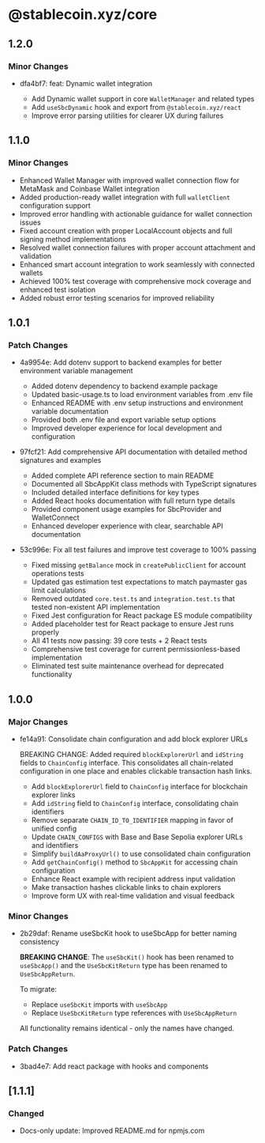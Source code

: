# @stablecoin.xyz/core

## 1.2.0

### Minor Changes

- dfa4bf7: feat: Dynamic wallet integration

  - Add Dynamic wallet support in core `WalletManager` and related types
  - Add `useSbcDynamic` hook and export from `@stablecoin.xyz/react`
  - Improve error parsing utilities for clearer UX during failures

## 1.1.0

### Minor Changes

- Enhanced Wallet Manager with improved wallet connection flow for MetaMask and Coinbase Wallet integration
- Added production-ready wallet integration with full `walletClient` configuration support
- Improved error handling with actionable guidance for wallet connection issues
- Fixed account creation with proper LocalAccount objects and full signing method implementations
- Resolved wallet connection failures with proper account attachment and validation
- Enhanced smart account integration to work seamlessly with connected wallets
- Achieved 100% test coverage with comprehensive mock coverage and enhanced test isolation
- Added robust error testing scenarios for improved reliability

## 1.0.1

### Patch Changes

- 4a9954e: Add dotenv support to backend examples for better environment variable management

  - Added dotenv dependency to backend example package
  - Updated basic-usage.ts to load environment variables from .env file
  - Enhanced README with .env setup instructions and environment variable documentation
  - Provided both .env file and export variable setup options
  - Improved developer experience for local development and configuration

- 97fcf21: Add comprehensive API documentation with detailed method signatures and examples

  - Added complete API reference section to main README
  - Documented all SbcAppKit class methods with TypeScript signatures
  - Included detailed interface definitions for key types
  - Added React hooks documentation with full return type details
  - Provided component usage examples for SbcProvider and WalletConnect
  - Enhanced developer experience with clear, searchable API documentation

- 53c996e: Fix all test failures and improve test coverage to 100% passing

  - Fixed missing `getBalance` mock in `createPublicClient` for account operations tests
  - Updated gas estimation test expectations to match paymaster gas limit calculations
  - Removed outdated `core.test.ts` and `integration.test.ts` that tested non-existent API implementation
  - Fixed Jest configuration for React package ES module compatibility
  - Added placeholder test for React package to ensure Jest runs properly
  - All 41 tests now passing: 39 core tests + 2 React tests
  - Comprehensive test coverage for current permissionless-based implementation
  - Eliminated test suite maintenance overhead for deprecated functionality

## 1.0.0

### Major Changes

- fe14a91: Consolidate chain configuration and add block explorer URLs

  BREAKING CHANGE: Added required `blockExplorerUrl` and `idString` fields to `ChainConfig` interface. This consolidates all chain-related configuration in one place and enables clickable transaction hash links.

  - Add `blockExplorerUrl` field to `ChainConfig` interface for blockchain explorer links
  - Add `idString` field to `ChainConfig` interface, consolidating chain identifiers
  - Remove separate `CHAIN_ID_TO_IDENTIFIER` mapping in favor of unified config
  - Update `CHAIN_CONFIGS` with Base and Base Sepolia explorer URLs and identifiers
  - Simplify `buildAaProxyUrl()` to use consolidated chain configuration
  - Add `getChainConfig()` method to `SbcAppKit` for accessing chain configuration
  - Enhance React example with recipient address input validation
  - Make transaction hashes clickable links to chain explorers
  - Improve form UX with real-time validation and visual feedback

### Minor Changes

- 2b29daf: Rename useSbcKit hook to useSbcApp for better naming consistency

  **BREAKING CHANGE**: The `useSbcKit()` hook has been renamed to `useSbcApp()` and the `UseSbcKitReturn` type has been renamed to `UseSbcAppReturn`.

  To migrate:

  - Replace `useSbcKit` imports with `useSbcApp`
  - Replace `UseSbcKitReturn` type references with `UseSbcAppReturn`

  All functionality remains identical - only the names have changed.

### Patch Changes

- 3bad4e7: Add react package with hooks and components

## [1.1.1]

### Changed

- Docs-only update: Improved README.md for npmjs.com
